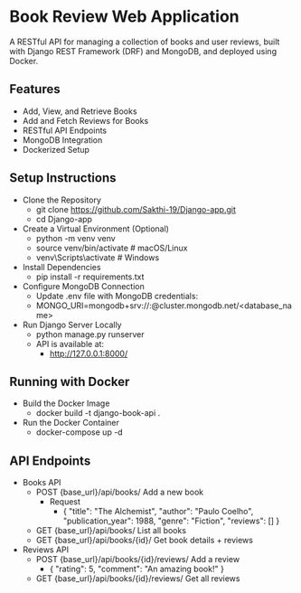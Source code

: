 # Book Review Web Application
A RESTful API for managing a collection of books and user reviews, built with Django REST Framework (DRF) and MongoDB, and deployed using Docker.

## Features  
- Add, View, and Retrieve Books  
- Add and Fetch Reviews for Books  
- RESTful API Endpoints  
- MongoDB Integration
- Dockerized Setup  

## Setup Instructions
- Clone the Repository
    - git clone https://github.com/Sakthi-19/Django-app.git
    - cd Django-app
- Create a Virtual Environment (Optional)
    - python -m venv venv
    - source venv/bin/activate  # macOS/Linux
    - venv\Scripts\activate  # Windows
- Install Dependencies
    - pip install -r requirements.txt
- Configure MongoDB Connection
    - Update .env file with MongoDB credentials:
    - MONGO_URI=mongodb+srv://<username>:<password>@cluster.mongodb.net/<database_name>
- Run Django Server Locally
    - python manage.py runserver
    - API is available at:
      - http://127.0.0.1:8000/

## Running with Docker
- Build the Docker Image
     - docker build -t django-book-api .
- Run the Docker Container
     - docker-compose up -d
 
## API Endpoints
- Books API
     - POST	{base_url}/api/books/	Add a new book
          - Request
               - {
                     "title": "The Alchemist",
                     "author": "Paulo Coelho",
                     "publication_year": 1988,
                     "genre": "Fiction",
                     "reviews": []
                 }
     - GET {base_url}/api/books/	List all books
     - GET {base_url}/api/books/{id}/	Get book details + reviews
- Reviews API
     - POST {base_url}/api/books/{id}/reviews/	Add a review
          - {
                "rating": 5,
                "comment": "An amazing book!"
            }
    - GET {base_url}/api/books/{id}/reviews/	Get all reviews
